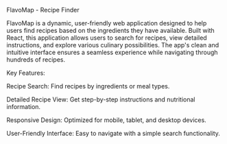 FlavoMap - Recipe Finder

FlavoMap is a dynamic, user-friendly web application designed to help users find recipes based on the ingredients they have available. Built with React, this application allows users to search for recipes, view detailed instructions, and explore various culinary possibilities. The app's clean and intuitive interface ensures a seamless experience while navigating through hundreds of recipes.

Key Features:


Recipe Search: Find recipes by ingredients or meal types.

Detailed Recipe View: Get step-by-step instructions and nutritional information.

Responsive Design: Optimized for mobile, tablet, and desktop devices.

User-Friendly Interface: Easy to navigate with a simple search functionality.

